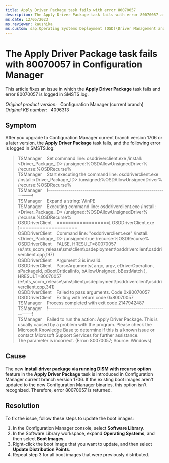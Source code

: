```yaml
---
title: Apply Driver Package task fails with error 80070057
description: The Apply Driver Package task fails with error 80070057 after you upgrade to Configuration Manager current branch version 1706 or a later version.
ms.date: 12/05/2023
ms.reviewer: kaushika
ms.custom: sap:Operating Systems Deployment (OSD)\Driver Management and Installation
---
```

# The Apply Driver Package task fails with 80070057 in Configuration Manager

This article fixes an issue in which the **Apply Driver Package** task fails and error 80070057 is logged in SMSTS.log.

_Original product version:_ &nbsp; Configuration Manager (current branch)  
_Original KB number:_ &nbsp; 4096313

## Symptom

After you upgrade to Configuration Manager current branch version 1706 or a later version, the **Apply Driver Package** task fails, and the following error is logged in SMSTS.log:

> TSManager &nbsp; &nbsp;Set command line: osddriverclient.exe /install:<Driver_Package_ID> /unsigned:%OSDAllowUnsignedDriver% /recurse:%OSDRecurse%  
> TSManager &nbsp; &nbsp;Start executing the command line: osddriverclient.exe /install:<Driver_Package_ID> /unsigned:%OSDAllowUnsignedDriver% /recurse:%OSDRecurse%  
> TSManager &nbsp; &nbsp;!----------------------------------------------------------------!  
> TSManager &nbsp; &nbsp;Expand a string: WinPE  
> TSManager &nbsp; &nbsp;Executing command line: osddriverclient.exe /install:<Driver_Package_ID> /unsigned:%OSDAllowUnsignedDriver% /recurse:%OSDRecurse%  
> OSDDriverClient &nbsp; &nbsp;==================[ OSDDriverClient.exe ]====================  
> OSDDriverClient &nbsp; &nbsp;Command line: "osddriverclient.exe" /install:<Driver_Package_ID> /unsigned:true /recurse:%OSDRecurse%  
> OSDDriverClient &nbsp; &nbsp;FALSE, HRESULT=80070057 (e:\nts_sccm_release\sms\client\osdeployment\osddriverclient\osddriverclient.cpp,197)  
> OSDDriverClient &nbsp; &nbsp;Argument 3 is invalid.  
> OSDDriverClient &nbsp; &nbsp;ParseArguments( argc, argv, eDriverOperation, sPackageId, pBootCriticalInfo, bAllowUnsigned, bBestMatch ), HRESULT=80070057 (e:\nts_sccm_release\sms\client\osdeployment\osddriverclient\osddriverclient.cpp,341)  
> OSDDriverClient &nbsp; &nbsp;Failed to pass arguments. Code 0x80070057  
> OSDDriverClient &nbsp; &nbsp;Exiting with return code 0x80070057  
> TSManager &nbsp; &nbsp;Process completed with exit code 2147942487  
> TSManager &nbsp; &nbsp;!----------------------------------------------------------------!  
> TSManager &nbsp; &nbsp;Failed to run the action: Apply Driver Package. This is usually caused by a problem with the program. Please check the Microsoft Knowledge Base to determine if this is a known issue or contact Microsoft Support Services for further assistance.  
> The parameter is incorrect. (Error: 80070057; Source: Windows)

## Cause

The new **Install driver package via running DISM with recurse option** feature in the **Apply Driver Package** task is introduced in Configuration Manager current branch version 1706. If the existing boot images aren't updated to the new Configuration Manager binaries, this option isn't recognized. Therefore, error 80070057 is returned.

## Resolution

To fix the issue, follow these steps to update the boot images:

1. In the Configuration Manager console, select **Software Library**.
2. In the Software Library workspace, expand **Operating Systems**, and then select **Boot Images**.
3. Right-click the boot image that you want to update, and then select **Update Distribution Points**.
4. Repeat step 3 for all boot images that were previously distributed.
